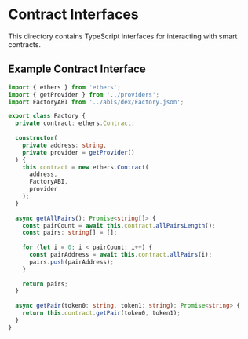 # Contract Interfaces

This directory contains TypeScript interfaces for interacting with smart contracts.

## Example Contract Interface

```typescript
import { ethers } from 'ethers';
import { getProvider } from '../providers';
import FactoryABI from '../abis/dex/Factory.json';

export class Factory {
  private contract: ethers.Contract;
  
  constructor(
    private address: string,
    private provider = getProvider()
  ) {
    this.contract = new ethers.Contract(
      address,
      FactoryABI,
      provider
    );
  }
  
  async getAllPairs(): Promise<string[]> {
    const pairCount = await this.contract.allPairsLength();
    const pairs: string[] = [];
    
    for (let i = 0; i < pairCount; i++) {
      const pairAddress = await this.contract.allPairs(i);
      pairs.push(pairAddress);
    }
    
    return pairs;
  }
  
  async getPair(token0: string, token1: string): Promise<string> {
    return this.contract.getPair(token0, token1);
  }
}
```
